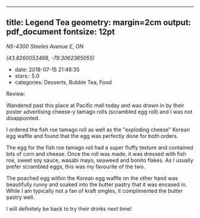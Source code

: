 
---
title: Legend Tea
geometry: margin=2cm
output: pdf_document
fontsize: 12pt
---

_N5-4300 Steeles Avenue E_, _ON_

*(43.8260053468, -79.3062365055)*

- date: 2018-07-15 21:48:35
- stars:: 5.0
-  categories: Desserts, Bubble Tea, Food

Review:

Wandered past this place at Pacific mall today and was drawn in by their poster advertising cheese-y tamago rolls (scrambled egg roll) and I was not disappointed. 

I ordered the fish roe tamago roll as well as the "exploding cheese" Korean egg waffle and found that the egg was perfectly done for both orders.

The egg for the fish roe tamago roll had a super fluffy texture and contained bits of corn and cheese.  Once the roll was made, it was dressed with fish roe, sweet soy sauce, wasabi mayo, seaweed and bonito flakes.  As I usually prefer scrambled eggs, this was my favourite of the two. 

The poached egg within the Korean egg waffle on the other hand was beautifully runny and soaked into the butter pastry that it was encased in. While I am typically not a fan of kraft singles, it complimented the butter pastry well.

I will definitely be back to try their drinks next time!

